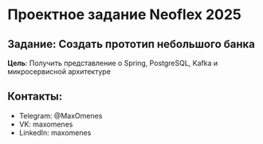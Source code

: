 # Проектное задание Neoflex 2025

## Задание: Создать прототип небольшого банка
**Цель**: Получить представление о Spring, PostgreSQL, Kafka и микросервисной архитектуре

## Контакты:
- Telegram: @MaxOmenes
- VK: maxomenes
- LinkedIn: maxomenes